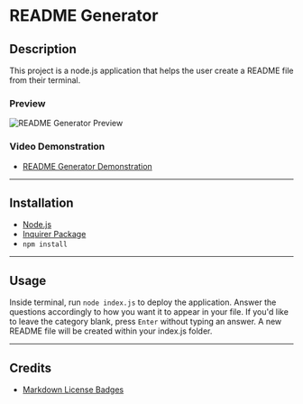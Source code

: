 # README Generator

## Description
This project is a node.js application that helps the user create a README file from their terminal. 

### Preview
![README Generator Preview](https://cdn.discordapp.com/attachments/817111969932378182/838136890837172284/unknown.png)

### Video Demonstration
* [README Generator Demonstration](https://youtu.be/kqfcXbbVe-w)

---

## Installation
* [Node.js](https://nodejs.org/en/download/)
* [Inquirer Package](https://www.npmjs.com/package/inquirer)
* `npm install`

---

## Usage
Inside terminal, run `node index.js` to deploy the application. Answer the questions accordingly to how you want it to appear in your file. If you'd like to leave the category blank, press `Enter` without typing an answer. A new README file will be created within your index.js folder.

---

## Credits
* [Markdown License Badges](https://gist.github.com/lukas-h/2a5d00690736b4c3a7ba)